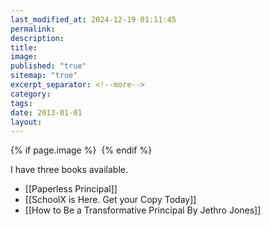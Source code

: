 ```yaml
---
last_modified_at: 2024-12-19 01:11:45
permalink: 
description: 
title: 
image: 
published: "true"
sitemap: "true"
excerpt_separator: <!--more-->
category: 
tags: 
date: 2013-01-01
layout:
---
```



{% if page.image %} <img src="{{ page.image }}" alt=""> {% endif %}

I have three books available. 

- [[Paperless Principal]]
- [[SchoolX is Here. Get your Copy Today]]
- [[How to Be a Transformative Principal By Jethro Jones]]

